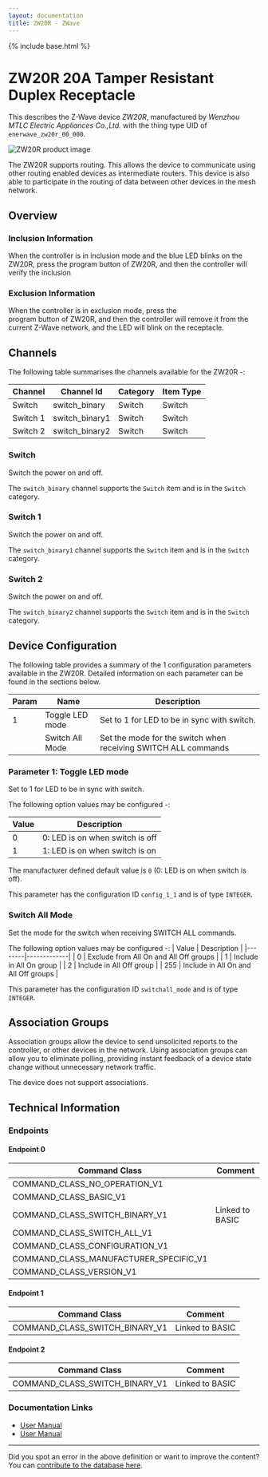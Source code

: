 ```yaml
---
layout: documentation
title: ZW20R - ZWave
---
```


{% include base.html %}

# ZW20R 20A Tamper Resistant Duplex Receptacle
This describes the Z-Wave device *ZW20R*, manufactured by *Wenzhou MTLC Electric Appliances Co.,Ltd.* with the thing type UID of ```enerwave_zw20r_00_000```.

![ZW20R product image](https://www.cd-jackson.com/zwave_device_uploads/185/185_default.jpg)


The ZW20R supports routing. This allows the device to communicate using other routing enabled devices as intermediate routers.  This device is also able to participate in the routing of data between other devices in the mesh network.

## Overview

### Inclusion Information

When the controller is in inclusion mode and the blue LED blinks on the  
ZW20R, press the program button of ZW20R, and then the controller will  
verify the inclusion

### Exclusion Information

When the controller is in exclusion mode, press the  
program button of ZW20R, and then the controller will remove it from the  
current Z-Wave network, and the LED will blink on the receptacle.

## Channels

The following table summarises the channels available for the ZW20R -:

| Channel | Channel Id | Category | Item Type |
|---------|------------|----------|-----------|
| Switch | switch_binary | Switch | Switch | 
| Switch 1 | switch_binary1 | Switch | Switch | 
| Switch 2 | switch_binary2 | Switch | Switch | 

### Switch

Switch the power on and off.

The ```switch_binary``` channel supports the ```Switch``` item and is in the ```Switch``` category.

### Switch 1

Switch the power on and off.

The ```switch_binary1``` channel supports the ```Switch``` item and is in the ```Switch``` category.

### Switch 2

Switch the power on and off.

The ```switch_binary2``` channel supports the ```Switch``` item and is in the ```Switch``` category.



## Device Configuration

The following table provides a summary of the 1 configuration parameters available in the ZW20R.
Detailed information on each parameter can be found in the sections below.

| Param | Name  | Description |
|-------|-------|-------------|
| 1 | Toggle LED mode | Set to 1 for LED to be in sync with switch. |
|  | Switch All Mode | Set the mode for the switch when receiving SWITCH ALL commands |

### Parameter 1: Toggle LED mode

Set to 1 for LED to be in sync with switch.

The following option values may be configured -:

| Value  | Description |
|--------|-------------|
| 0 | 0: LED is on when switch is off |
| 1 | 1: LED is on when switch is on |

The manufacturer defined default value is ```0``` (0: LED is on when switch is off).

This parameter has the configuration ID ```config_1_1``` and is of type ```INTEGER```.

### Switch All Mode

Set the mode for the switch when receiving SWITCH ALL commands.

The following option values may be configured -:
| Value  | Description |
|--------|-------------|
| 0 | Exclude from All On and All Off groups |
| 1 | Include in All On group |
| 2 | Include in All Off group |
| 255 | Include in All On and All Off groups |

This parameter has the configuration ID ```switchall_mode``` and is of type ```INTEGER```.


## Association Groups

Association groups allow the device to send unsolicited reports to the controller, or other devices in the network. Using association groups can allow you to eliminate polling, providing instant feedback of a device state change without unnecessary network traffic.

The device does not support associations.
## Technical Information

### Endpoints

#### Endpoint 0

| Command Class | Comment |
|---------------|---------|
| COMMAND_CLASS_NO_OPERATION_V1| |
| COMMAND_CLASS_BASIC_V1| |
| COMMAND_CLASS_SWITCH_BINARY_V1| Linked to BASIC|
| COMMAND_CLASS_SWITCH_ALL_V1| |
| COMMAND_CLASS_CONFIGURATION_V1| |
| COMMAND_CLASS_MANUFACTURER_SPECIFIC_V1| |
| COMMAND_CLASS_VERSION_V1| |
#### Endpoint 1

| Command Class | Comment |
|---------------|---------|
| COMMAND_CLASS_SWITCH_BINARY_V1| Linked to BASIC|
#### Endpoint 2

| Command Class | Comment |
|---------------|---------|
| COMMAND_CLASS_SWITCH_BINARY_V1| Linked to BASIC|

### Documentation Links

* [User Manual](https://www.cd-jackson.com/zwave_device_uploads/185/ZW20R-11052014.pdf)
* [User Manual](https://www.cd-jackson.com/zwave_device_uploads/185/ZW20R.pdf)

---

Did you spot an error in the above definition or want to improve the content?
You can [contribute to the database here](http://www.cd-jackson.com/index.php/zwave/zwave-device-database/zwave-device-list/devicesummary/185).
